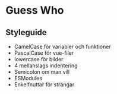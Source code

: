# Guess Who

## Styleguide
* CamelCase för variabler och funktioner
* PascalCase för vue-filer
* lowercase för bilder
* 4 mellanslags indentering
* Semicolon om man vill
* ESModules
* Enkelfnuttar för strängar
